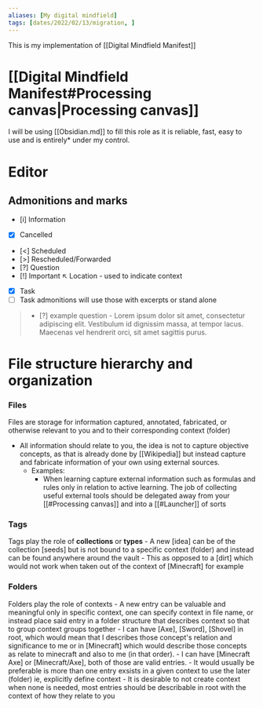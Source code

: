 ```yaml
---
aliases: [My digital mindfield]
tags: [dates/2022/02/13/migration, ]
---
```

This is my implementation of [[Digital Mindfield Manifest]]
# [[Digital Mindfield Manifest#Processing canvas|Processing canvas]]
I will be using [[Obsidian.md]] to fill this role as it is reliable, fast, easy to use and is entirely* under my control.
# Editor
## Admonitions and marks
- [i] Information
- [x] Cancelled
- [<] Scheduled
- [>] Rescheduled/Forwarded
- [?] Question
- [!] Important
↖️ Location - used to indicate context
- [x] Task
- [ ] Task
admonitions will use those with excerpts or stand alone
> - [?] example question -  Lorem ipsum dolor sit amet, consectetur adipiscing elit. Vestibulum id dignissim massa, at tempor lacus. Maecenas vel hendrerit orci, sit amet sagittis purus.
# File structure hierarchy and organization 
### Files
Files are storage for information captured, annotated, fabricated, or otherwise relevant to you and to their corresponding context (folder)
- All information should relate to you, the idea is not to capture objective concepts, as that is already done by [[Wikipedia]] but instead capture and fabricate information of your own using external sources.
	- Examples:
		- When learning capture external information such as formulas and rules only in relation to active learning. The job of collecting useful external tools should be delegated away from your [[#Processing canvas]] and into a [[#Launcher]] of sorts
### Tags
Tags play the role of **collections** or **types**
	- A new [idea] can be of the collection [seeds] but is not bound to a specific context (folder) and instead can be found anywhere around the vault
		- This as opposed to a [dirt] which would not work when taken out of the context of [Minecraft] for example
### Folders
Folders play the role of contexts
	- A new entry can be valuable and meaningful only in specific context, one can specify context in file name, or instead place said entry in a folder structure that describes context so that to group context groups together
		- I can have [Axe], [Sword], [Shovel] in root, which  would mean that I describes those concept's relation and significance to me or in [Minecraft] which would describe those concepts as relate to minecraft and also to me (in that order).
		- I can have [Minecraft Axe] or [Minecraft/Axe], both of those are valid entries.
			- It would usually be preferable is more than one entry exsists in a given context to use the later (folder) ie, explicitly define context
	- It is desirable to not create context when none is needed, most entries should be describable in root with the context of how they relate to you